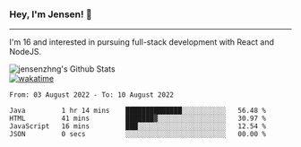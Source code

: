 ### Hey, I'm Jensen! 👋

---

I'm 16 and interested in pursuing full-stack development with React and NodeJS.

![jensenzhng's Github Stats](https://github-readme-stats.vercel.app/api?username=jensenzhng&theme=dark&show_icons=true&count_private=true)
<br />
[![wakatime](https://wakatime.com/badge/user/cbfc263d-3611-4e36-8278-8fad45fe3f62.svg)](https://wakatime.com/@cbfc263d-3611-4e36-8278-8fad45fe3f62)

<!--START_SECTION:waka-->

```text
From: 03 August 2022 - To: 10 August 2022

Java         1 hr 14 mins    ██████████████░░░░░░░░░░░   56.48 %
HTML         41 mins         ███████▓░░░░░░░░░░░░░░░░░   30.97 %
JavaScript   16 mins         ███░░░░░░░░░░░░░░░░░░░░░░   12.54 %
JSON         0 secs          ░░░░░░░░░░░░░░░░░░░░░░░░░   00.00 %
```

<!--END_SECTION:waka-->
